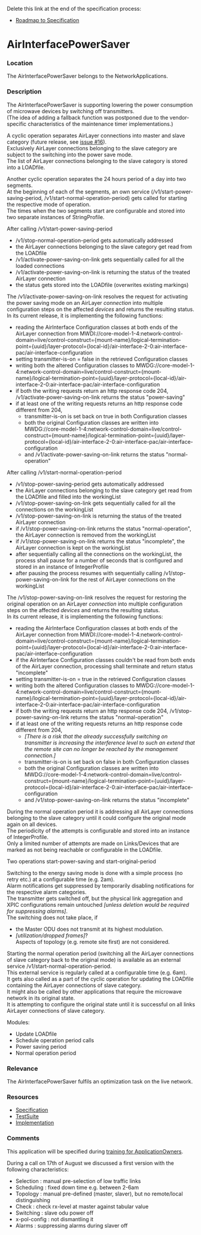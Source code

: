 Delete this link at the end of the specification process:  
- [Roadmap to Specification](../../issues/1)

# AirInterfacePowerSaver

### Location
The AirInterfacePowerSaver belongs to the NetworkApplications.

### Description
The AirInterfacePowerSaver is supporting lowering the power consumption of microwave devices by switching off transmitters.  
(The idea of adding a fallback function was postponed due to the vendor-specific characteristics of the maintenance timer implementations.)  

A cyclic operation separates AirLayer connections into master and slave category (future release, see [issue #16](https://github.com/openBackhaul/AirInterfacePowerSaver/issues/16)).  
Exclusively AirLayer connections belonging to the slave category are subject to the switching into the power save mode.  
The list of AirLayer connections belonging to the slave category is stored into a LOADfile.  

Another cyclic operation separates the 24 hours period of a day into two segments.  
At the beginning of each of the segments, an own service (/v1/start-power-saving-period, /v1/start-normal-operation-period) gets called for starting the respective mode of operation.  
The times when the two segments start are configurable and stored into two separate instances of StringProfile.  

After calling /v1/start-power-saving-period  
- /v1/stop-normal-operation-period gets automatically addressed  
- the AirLayer connections belonging to the slave category get read from the LOADfile  
- /v1/activate-power-saving-on-link gets sequentially called for all the loaded connections  
- /v1/activate-power-saving-on-link is returning the status of the treated AirLayer connection  
- the status gets stored into the LOADfile (overwrites existing markings)

The /v1/activate-power-saving-on-link resolves the request for activating the power saving mode on an AirLayer _connection_ into multiple configuration steps on the affected _devices_ and returns the resulting status.  
In its current release, it is implementing the following functions:  
- reading the AirInterface Configuration classes at both ends of the AirLayer connection from MWDI://core-model-1-4:network-control-domain=live/control-construct={mount-name}/logical-termination-point={uuid}/layer-protocol={local-id}/air-interface-2-0:air-interface-pac/air-interface-configuration  
- setting transmitter-is-on = false in the retrieved Configuration classes  
- writing both the altered Configuration classes to MWDG://core-model-1-4:network-control-domain=live/control-construct={mount-name}/logical-termination-point={uuid}/layer-protocol={local-id}/air-interface-2-0:air-interface-pac/air-interface-configuration  
- if both the writing requests return an http response code 204, /v1/activate-power-saving-on-link returns the status "power-saving"  
- if at least one of the writing requests returns an http response code different from 204,  
  - transmitter-is-on is set back on true in both Configuration classes  
  - both the original Configuration classes are written into MWDG://core-model-1-4:network-control-domain=live/control-construct={mount-name}/logical-termination-point={uuid}/layer-protocol={local-id}/air-interface-2-0:air-interface-pac/air-interface-configuration
  - and /v1/activate-power-saving-on-link returns the status "normal-operation"  

After calling /v1/start-normal-operation-period
- /v1/stop-power-saving-period gets automatically addressed  
- the AirLayer connections belonging to the slave category get read from the LOADfile and filled into the workingList  
- /v1/stop-power-saving-on-link gets sequentially called for all the connections on the workingList  
- /v1/stop-power-saving-on-link is returning the status of the treated AirLayer connection  
- if /v1/stop-power-saving-on-link returns the status "normal-operation", the AirLayer connection is removed from the workingList  
- if /v1/stop-power-saving-on-link returns the status "incomplete", the AirLayer connection is kept on the workingList
- after sequentially calling all the connections on the workingList, the process shall pause for a number of seconds that is configured and stored in an instance of IntegerProfile
- after pausing the process resumes with sequentially calling /v1/stop-power-saving-on-link for the rest of AirLayer connections on the workingList

The /v1/stop-power-saving-on-link resolves the request for restoring the original operation on an AirLayer _connection_ into multiple configuration steps on the affected _devices_ and returns the resulting status.  
In its current release, it is implementing the following functions:  
- reading the AirInterface Configuration classes at both ends of the AirLayer connection from MWDI://core-model-1-4:network-control-domain=live/control-construct={mount-name}/logical-termination-point={uuid}/layer-protocol={local-id}/air-interface-2-0:air-interface-pac/air-interface-configuration
- if the AirInterface Configuration classes couldn't be read from both ends of the AirLayer connection, processing shall terminate and return status "incomplete"
- setting transmitter-is-on = true in the retrieved Configuration classes  
- writing both the altered Configuration classes to MWDG://core-model-1-4:network-control-domain=live/control-construct={mount-name}/logical-termination-point={uuid}/layer-protocol={local-id}/air-interface-2-0:air-interface-pac/air-interface-configuration
- if both the writing requests return an http response code 204, /v1/stop-power-saving-on-link returns the status "normal-operation"  
- if at least one of the writing requests returns an http response code different from 204,
  - _[There is a risk that the already successfully switching on transmitter is increasing the interference level to such an extend that the remote site can no longer be reached by the management connection.]_
  - transmitter-is-on is set back on false in both Configuration classes  
  - both the original Configuration classes are written into MWDG://core-model-1-4:network-control-domain=live/control-construct={mount-name}/logical-termination-point={uuid}/layer-protocol={local-id}/air-interface-2-0:air-interface-pac/air-interface-configuration
  - and /v1/stop-power-saving-on-link returns the status "incomplete"  






During the normal operation period it is addressing all AirLayer connections belonging to the slave category until it could configure the original mode again on all devices.  
The periodicity of the attempts is configurable and stored into an instance of IntegerProfile.  
Only a limited number of attempts are made on Links/Devices that are marked as not being reachable or configurable in the LOADfile.

Two operations start-power-saving and start-original-period

Switching to the energy saving mode is done with a simple process (no retry etc.) at a configurable time (e.g. 2am).  
Alarm notifications get suppressed by temporarily disabling notifications for the respective alarm categories.  
The transmitter gets switched off, but the physical link aggregation and XPIC configurations remain untouched _[unless deletion would be required for suppressing alarms]_.  
The switching does not take place, if  
- the Master ODU does not transmit at its highest modulation.  
- _[utilization/dropped frames]_?  
Aspects of topology (e.g. remote site first) are not considered.  

Starting the normal operation period (switching all the AirLayer connections of slave category back to the original mode) is available as an external service /v1/start-normal-operation-period.  
This external service is regularly called at a configurable time (e.g. 6am).  
It gets also called as a part of the cyclic operation for updating the LOADfile containing the AirLayer connections of slave category.  
It might also be called by other applications that require the microwave network in its original state.  
It is attempting to configure the original state until it is successful on all links AirLayer connections of slave category.  

Modules:
- Update LOADfile
- Schedule operation period calls
- Power saving period
- Normal operation period

### Relevance
The AirInterfacePowerSaver fulfils an optimization task on the live network.

### Resources
- [Specification](./spec/)
- [TestSuite](./testing/)
- [Implementation](./server/)

### Comments
This application will be specified during [training for ApplicationOwners](https://gist.github.com/openBackhaul/5aabdbc90257b83b9fe7fc4da059d3cd).

During a call on 17th of August we discussed a first version with the following characteristics:
- Selection : manual pre-selection of low traffic links
- Scheduling : fixed down time e.g. between 2-6am
- Topology : manual pre-defined (master, slaver), but no remote/local distinguishing
- Check : check rx-level at master against tabular value
- Switching : slave odu power off
- x-pol-config : not dismantling it
- Alarms : suppressing alarms during slaver off

